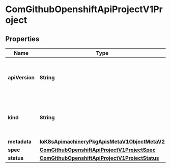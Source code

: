 
# ComGithubOpenshiftApiProjectV1Project

## Properties
Name | Type | Description | Notes
------------ | ------------- | ------------- | -------------
**apiVersion** | **String** | APIVersion defines the versioned schema of this representation of an object. Servers should convert recognized schemas to the latest internal value, and may reject unrecognized values. More info: https://git.k8s.io/community/contributors/devel/sig-architecture/api-conventions.md#resources |  [optional]
**kind** | **String** | Kind is a string value representing the REST resource this object represents. Servers may infer this from the endpoint the client submits requests to. Cannot be updated. In CamelCase. More info: https://git.k8s.io/community/contributors/devel/sig-architecture/api-conventions.md#types-kinds |  [optional]
**metadata** | [**IoK8sApimachineryPkgApisMetaV1ObjectMetaV2**](IoK8sApimachineryPkgApisMetaV1ObjectMetaV2.md) |  |  [optional]
**spec** | [**ComGithubOpenshiftApiProjectV1ProjectSpec**](ComGithubOpenshiftApiProjectV1ProjectSpec.md) | Spec defines the behavior of the Namespace. |  [optional]
**status** | [**ComGithubOpenshiftApiProjectV1ProjectStatus**](ComGithubOpenshiftApiProjectV1ProjectStatus.md) | Status describes the current status of a Namespace |  [optional]



